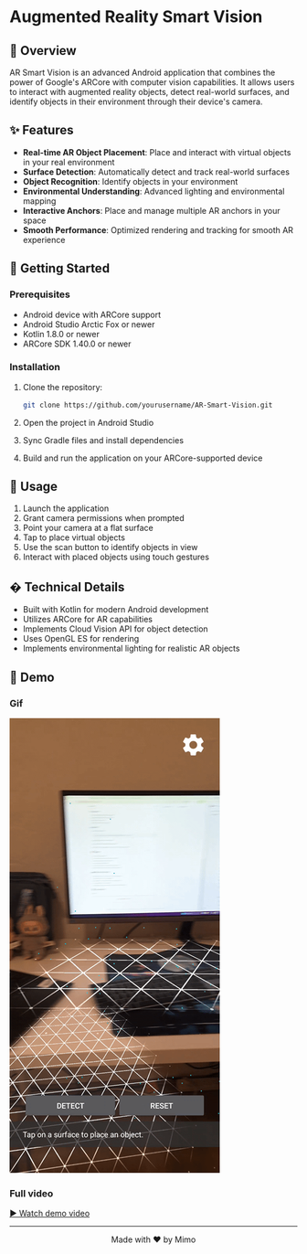 # Augmented Reality Smart Vision

## 🌟 Overview

AR Smart Vision is an advanced Android application that combines the power of Google's ARCore with computer vision capabilities. It allows users to interact with augmented reality objects, detect real-world surfaces, and identify objects in their environment through their device's camera.

## ✨ Features

- **Real-time AR Object Placement**: Place and interact with virtual objects in your real environment
- **Surface Detection**: Automatically detect and track real-world surfaces
- **Object Recognition**: Identify objects in your environment
- **Environmental Understanding**: Advanced lighting and environmental mapping
- **Interactive Anchors**: Place and manage multiple AR anchors in your space
- **Smooth Performance**: Optimized rendering and tracking for smooth AR experience

## 🚀 Getting Started

### Prerequisites

- Android device with ARCore support
- Android Studio Arctic Fox or newer
- Kotlin 1.8.0 or newer
- ARCore SDK 1.40.0 or newer

### Installation

1. Clone the repository:
   ```bash
   git clone https://github.com/yourusername/AR-Smart-Vision.git
   ```

2. Open the project in Android Studio

3. Sync Gradle files and install dependencies

4. Build and run the application on your ARCore-supported device

## 🎯 Usage

1. Launch the application
2. Grant camera permissions when prompted
3. Point your camera at a flat surface
4. Tap to place virtual objects
5. Use the scan button to identify objects in view
6. Interact with placed objects using touch gestures

## � Technical Details

- Built with Kotlin for modern Android development
- Utilizes ARCore for AR capabilities
- Implements Cloud Vision API for object detection
- Uses OpenGL ES for rendering
- Implements environmental lighting for realistic AR objects

## 📱 Demo

### Gif
![▶️ Watch demo video](demo.gif)

### Full video
[▶️ Watch demo video](demo.mp4)

---

<div align="center">
  Made with ❤️ by Mimo
</div>
